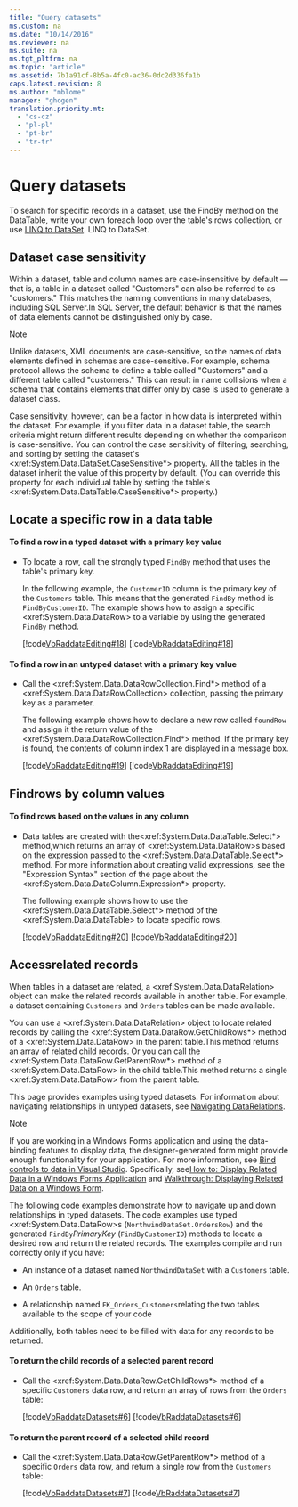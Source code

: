 ```yaml
---
title: "Query datasets"
ms.custom: na
ms.date: "10/14/2016"
ms.reviewer: na
ms.suite: na
ms.tgt_pltfrm: na
ms.topic: "article"
ms.assetid: 7b1a91cf-8b5a-4fc0-ac36-0dc2d336fa1b
caps.latest.revision: 8
ms.author: "mblome"
manager: "ghogen"
translation.priority.mt: 
  - "cs-cz"
  - "pl-pl"
  - "pt-br"
  - "tr-tr"
---
```

# Query datasets
To search for specific records in a dataset,  use the FindBy method on the DataTable, write your own foreach loop over the table's rows collection, or use [LINQ to DataSet](../Topic/LINQ%20to%20DataSet.md). LINQ to DataSet.  
  
## Dataset case sensitivity  
 Within a dataset, table and column names are  case-insensitive by default — that is, a table in a dataset called "Customers" can also be referred to as "customers." This matches the naming conventions in many databases,  including SQL Server.In SQL Server, the default behavior is that the names of data elements cannot be distinguished only by case.  
  
> [!NOTE]
>  Unlike datasets, XML documents are case-sensitive, so the names of data elements defined in schemas are case-sensitive. For example, schema protocol allows the schema to define a table called "Customers" and a different table called "customers." This can result in name collisions when a schema that contains elements that differ only by case is used to generate a dataset class.  
  
 Case sensitivity, however, can be a factor in how data is interpreted within the dataset. For example, if you filter data in a dataset table, the search criteria might return different results depending on whether the comparison is case-sensitive. You can control the case sensitivity of filtering, searching, and sorting by setting the dataset's \<xref:System.Data.DataSet.CaseSensitive*> property. All the tables in the dataset inherit the value of this property by default. (You can override this property for each individual table by setting the table's \<xref:System.Data.DataTable.CaseSensitive*> property.)  
  
## Locate a specific row in a data table  
  
#### To find a row in a typed dataset with a primary key value  
  
-   To locate a row, call the strongly typed `FindBy` method that uses the table's primary key.  
  
     In the following example, the `CustomerID` column is the primary key of the `Customers` table. This means that the generated `FindBy` method is `FindByCustomerID`. The example shows how to assign a specific \<xref:System.Data.DataRow> to a variable by using the generated `FindBy` method.  
  
     [!code[VbRaddataEditing#18](../datatools/codesnippet/CSharp/query-datasets_1.cs)]
[!code[VbRaddataEditing#18](../datatools/codesnippet/VisualBasic/query-datasets_1.vb)]  
  
#### To find a row in an untyped dataset with a primary key value  
  
-   Call the \<xref:System.Data.DataRowCollection.Find*> method of a \<xref:System.Data.DataRowCollection> collection, passing the primary key as a parameter.  
  
     The following example shows how to declare a new row called `foundRow` and assign it the return value of the \<xref:System.Data.DataRowCollection.Find*> method. If the primary key is found, the contents of column index 1 are displayed in a message box.  
  
     [!code[VbRaddataEditing#19](../datatools/codesnippet/CSharp/query-datasets_2.cs)]
[!code[VbRaddataEditing#19](../datatools/codesnippet/VisualBasic/query-datasets_2.vb)]  
  
## Findrows by column values  
  
#### To find rows based on the values in any column  
  
-   Data tables are created with the\<xref:System.Data.DataTable.Select*> method,which returns an array of \<xref:System.Data.DataRow>s based on the expression passed to the \<xref:System.Data.DataTable.Select*> method. For more information about creating valid expressions, see the "Expression Syntax" section of the page about the \<xref:System.Data.DataColumn.Expression*> property.  
  
     The following example shows how to use the \<xref:System.Data.DataTable.Select*> method of the \<xref:System.Data.DataTable> to locate specific rows.  
  
     [!code[VbRaddataEditing#20](../datatools/codesnippet/CSharp/query-datasets_3.cs)]
[!code[VbRaddataEditing#20](../datatools/codesnippet/VisualBasic/query-datasets_3.vb)]  
  
## Accessrelated records  
 When tables in a dataset are related, a \<xref:System.Data.DataRelation> object can make  the related records available in another table. For example, a dataset containing `Customers` and `Orders` tables can be made available.  
  
 You can use a \<xref:System.Data.DataRelation> object to locate related records by calling the \<xref:System.Data.DataRow.GetChildRows*> method of a \<xref:System.Data.DataRow> in the parent table.This method returns an array of related child records. Or you can call the \<xref:System.Data.DataRow.GetParentRow*> method of a \<xref:System.Data.DataRow> in the child table.This method returns a single \<xref:System.Data.DataRow> from the parent table.  
  
 This page provides examples using typed datasets. For information about navigating relationships in untyped datasets, see [Navigating DataRelations](../Topic/Navigating%20DataRelations.md).  
  
> [!NOTE]
>  If you are working in a Windows Forms application and using the data-binding features to display data, the designer-generated form might provide enough functionality for your application. For more information, see [Bind controls to data in Visual Studio](../datatools/bind-controls-to-data-in-visual-studio.md). Specifically, see[How to: Display Related Data in a Windows Forms Application](../datatools/how-to--display-related-data-in-a-windows-forms-application.md) and [Walkthrough: Displaying Related Data on a Windows Form](../datatools/walkthrough--displaying-related-data-on-a-windows-form.md).  
  
 The following code examples demonstrate how to navigate up and down relationships in typed datasets. The code examples use typed \<xref:System.Data.DataRow>s (`NorthwindDataSet.OrdersRow`) and the generated `FindBy`*PrimaryKey* (`FindByCustomerID`) methods to locate a desired row and return the related records. The examples compile and run correctly only if you have:  
  
-   An instance of a dataset named `NorthwindDataSet` with a `Customers` table.  
  
-   An `Orders` table.  
  
-   A relationship named `FK_Orders_Customers`relating the two tables available to the scope of your code  
  
 Additionally, both tables need to be filled with data for any records to be returned.  
  
#### To return the child records of a selected parent record  
  
-   Call the \<xref:System.Data.DataRow.GetChildRows*> method of a specific `Customers` data row, and return an array of rows from the `Orders` table:  
  
     [!code[VbRaddataDatasets#6](../datatools/codesnippet/CSharp/query-datasets_4.cs)]
[!code[VbRaddataDatasets#6](../datatools/codesnippet/VisualBasic/query-datasets_4.vb)]  
  
#### To return the parent record of a selected child record  
  
-   Call the \<xref:System.Data.DataRow.GetParentRow*> method of a specific `Orders` data row, and return a single row from the `Customers` table:  
  
     [!code[VbRaddataDatasets#7](../datatools/codesnippet/CSharp/query-datasets_5.cs)]
[!code[VbRaddataDatasets#7](../datatools/codesnippet/VisualBasic/query-datasets_5.vb)]